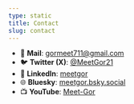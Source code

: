 ```yaml
---
type: static
title: Contact
slug: contact
---
```


- 📧 **Mail**: [gormeet711@gmail.com](mailto:gormeet711@gmail.com)
- 🐦 **Twitter (X)**: [@MeetGor21](https://twitter.com/MeetGor21)
- 💼 **LinkedIn**: [meetgor](https://www.linkedin.com/in/meetgor/)
- 🌐 **Bluesky**: [meetgor.bsky.social](https://bsky.app/profile/meetgor.bsky.social)
- 📺 **YouTube**: [Meet-Gor](https://www.youtube.com/@meetgor)
